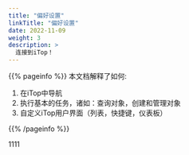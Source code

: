 ```yaml
---
title: "偏好设置"
linkTitle: "偏好设置"
date: 2022-11-09
weight: 3
description: >
  连接到iTop！
---
```


{{% pageinfo %}}
本文档解释了如何:

1.  在iTop中导航
2.  执行基本的任务，诸如：查询对象，创建和管理对象 
3.  自定义iTop用户界面（列表，快捷键，仪表板）

{{% /pageinfo %}}

1111
